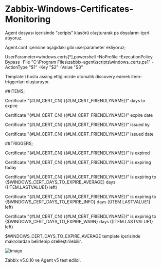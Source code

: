 # Zabbix-Windows-Certificates-Monitoring

Agent dosyası içerisinde "scripts" klasörü oluşturarak ps doyalarını içeri atıyoruz.

Agent.conf içerisine aşağıdaki gibi userparameter ekliyoruz;

UserParameter=windows.certs[*],powershell -NoProfile -ExecutionPolicy Bypass -File "C:\Program Files\zabbix-agent\scripts\windows_certs.ps1" -ActionType "$1" -Key "$2" -Value "$3"

Template'i hosta assing ettiğimizde otomatik discovery ederek item-triggerları oluşturuyor.

##ITEMS;

Certificate "{#LM_CERT_CN} ({#LM_CERT_FRIENDLYNAME})" days to expire

Certificate "{#LM_CERT_CN} ({#LM_CERT_FRIENDLYNAME})" expire date

Certificate "{#LM_CERT_CN} ({#LM_CERT_FRIENDLYNAME})" issued by

Certificate "{#LM_CERT_CN} ({#LM_CERT_FRIENDLYNAME})" issued date


##TRIGGERS;

Certificate "{#LM_CERT_CN} ({#LM_CERT_FRIENDLYNAME})" is expired	

Certificate "{#LM_CERT_CN} ({#LM_CERT_FRIENDLYNAME})" is expiring today	

Certificate "{#LM_CERT_CN} ({#LM_CERT_FRIENDLYNAME})" is expiring to {$WINDOWS_CERT_DAYS_TO_EXPIRE_AVERAGE} days ({ITEM.LASTVALUE1} left)	

Certificate "{#LM_CERT_CN} ({#LM_CERT_FRIENDLYNAME})" is expiring to {$WINDOWS_CERT_DAYS_TO_EXPIRE_INFO} days ({ITEM.LASTVALUE1} left)

Certificate "{#LM_CERT_CN} ({#LM_CERT_FRIENDLYNAME})" is expiring to {$WINDOWS_CERT_DAYS_TO_EXPIRE_WARN} days ({ITEM.LASTVALUE1} left)	


$WINDOWS_CERT_DAYS_TO_EXPIRE_AVERAGE template içerisinde makrolardan belirlenip özelleştirilebilir.

![image](https://user-images.githubusercontent.com/85514498/193828763-a38fa44a-c345-4c68-b248-a4d2cbde53d9.png)


Zabbix v5.0.10 ve Agent v5 test edildi.
